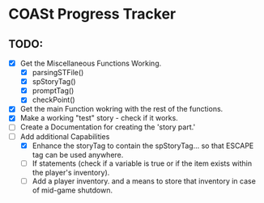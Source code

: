 # COASt Progress Tracker

## TODO:
- [x] Get the Miscellaneous Functions Working.
  - [x] parsingSTFile()
  - [x] spStoryTag()
  - [x] promptTag()
  - [x] checkPoint()
- [x] Get the main Function wokring with the rest of the functions.
- [x] Make a working "test" story - check if it works.
- [ ] Create a Documentation for creating the 'story part.'
- [ ] Add additional Capabilities
  - [x] Enhance the storyTag to contain the spStoryTag... so that ESCAPE tag can be used anywhere.
  - [ ] If statements (check if a variable is true or if the item exists within the player's inventory).
  - [ ] Add a player inventory. and a means to store that inventory in case of mid-game shutdown.